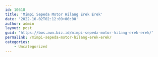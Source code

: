 ```yaml
---
id: 10618
title: 'Mimpi Sepeda Motor Hilang Erek Erek'
date: '2022-10-02T02:12:09+00:00'
author: admin
layout: post
guid: 'https://bos.awn.biz.id/mimpi-sepeda-motor-hilang-erek-erek/'
permalink: /mimpi-sepeda-motor-hilang-erek-erek/
categories:
    - Uncategorized
---
```


